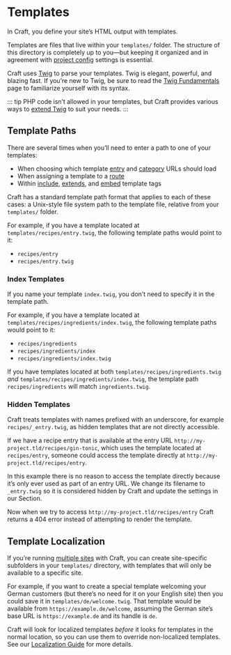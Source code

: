 # Templates

In Craft, you define your site’s HTML output with templates.

<!-- more -->

Templates are files that live within your `templates/` folder. The structure of this directory is completely up to you—but keeping it organized and in agreement with [project config](../system/project-config.md) settings is essential.

Craft uses [Twig](https://twig.symfony.com/) to parse your templates. Twig is elegant, powerful, and blazing fast. If you’re new to Twig, be sure to read the [Twig Fundamentals](twig.md) page to familiarize yourself with its syntax.

::: tip
PHP code isn’t allowed in your templates, but Craft provides various ways to [extend Twig](../extend/extending-twig.md) to suit your needs.
:::

## Template Paths

There are several times when you’ll need to enter a path to one of your templates:

- When choosing which template [entry](../reference/element-types/entries.md) and [category](../reference/element-types/categories.md) URLs should load
- When assigning a template to a [route](../system/routing.md#dynamic-routes)
- Within [include](https://twig.symfony.com/doc/tags/include.html), [extends](https://twig.symfony.com/doc/tags/extends.html), and [embed](https://twig.symfony.com/doc/tags/embed.html) template tags

Craft has a standard template path format that applies to each of these cases: a Unix-style file system path to the template file, relative from your `templates/` folder.

For example, if you have a template located at `templates/recipes/entry.twig`, the following template paths would point to it:

- `recipes/entry`
- `recipes/entry.twig`

### Index Templates

If you name your template `index.twig`, you don’t need to specify it in the template path.

For example, if you have a template located at `templates/recipes/ingredients/index.twig`, the following template paths would point to it:

* `recipes/ingredients`
* `recipes/ingredients/index`
* `recipes/ingredients/index.twig`

If you have templates located at both `templates/recipes/ingredients.twig` *and* `templates/recipes/ingredients/index.twig`, the template path `recipes/ingredients` will match `ingredients.twig`.

### Hidden Templates

Craft treats templates with names prefixed with an underscore, for example `recipes/_entry.twig`, as hidden templates that are not directly accessible.

If we have a recipe entry that is available at the entry URL `http://my-project.tld/recipes/gin-tonic`, which uses the template located at `recipes/entry`, someone could access the template directly at `http://my-project.tld/recipes/entry`.

In this example there is no reason to access the template directly because it’s only ever used as part of an entry URL. We change its filename to `_entry.twig` so it is considered hidden by Craft and update the settings in our Section.

Now when we try to access `http://my-project.tld/recipes/entry` Craft returns a 404 error instead of attempting to render the template.

## Template Localization

If you’re running [multiple sites](../system/sites.md) with Craft, you can create site-specific subfolders in your `templates/` directory, with templates that will only be available to a specific site.

For example, if you want to create a special template welcoming your German customers (but there’s no need for it on your English site) then you could save it in `templates/de/welcome.twig`. That template would be available from `https://example.de/welcome`, assuming the German site’s base URL is `https://example.de` and its handle is `de`.

Craft will look for localized templates _before_ it looks for templates in the normal location, so you can use them to override non-localized templates. See our [Localization Guide](../system/sites.md) for more details.
